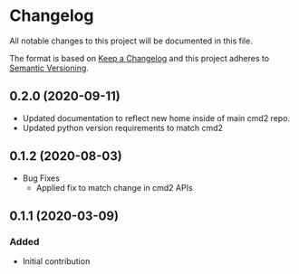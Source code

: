 # Changelog

All notable changes to this project will be documented in this file.

The format is based on [Keep a Changelog](http://keepachangelog.com/en/1.0.0/)
and this project adheres to [Semantic Versioning](http://semver.org/spec/v2.0.0.html).

## 0.2.0 (2020-09-11)

- Updated documentation to reflect new home inside of main cmd2 repo.
- Updated python version requirements to match cmd2

## 0.1.2 (2020-08-03)

- Bug Fixes
    - Applied fix to match change in cmd2 APIs

## 0.1.1 (2020-03-09)

### Added

- Initial contribution

